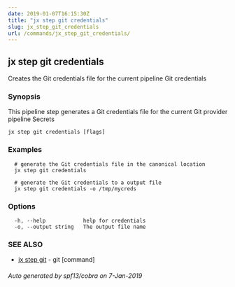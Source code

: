 ```yaml
---
date: 2019-01-07T16:15:30Z
title: "jx step git credentials"
slug: jx_step_git_credentials
url: /commands/jx_step_git_credentials/
---
```

## jx step git credentials

Creates the Git credentials file for the current pipeline Git credentials

### Synopsis

This pipeline step generates a Git credentials file for the current Git provider pipeline Secrets

```
jx step git credentials [flags]
```

### Examples

```
  # generate the Git credentials file in the canonical location
  jx step git credentials
  
  # generate the Git credentials to a output file
  jx step git credentials -o /tmp/mycreds
```

### Options

```
  -h, --help            help for credentials
  -o, --output string   The output file name
```

### SEE ALSO

* [jx step git](/commands/jx_step_git/)	 - git [command]

###### Auto generated by spf13/cobra on 7-Jan-2019
